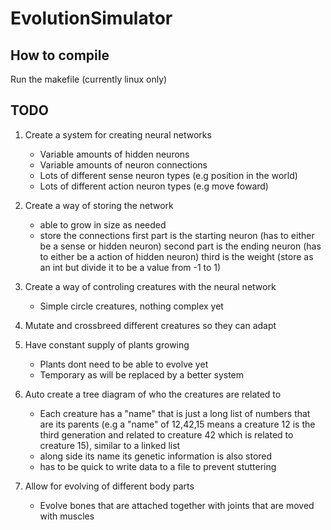 # EvolutionSimulator

## How to compile
Run the makefile (currently linux only)

## TODO
1. Create a system for creating neural networks
	- Variable amounts of hidden neurons
	- Variable amounts of neuron connections
	- Lots of different sense neuron types (e.g position in the world)
	- Lots of different action neuron types (e.g move foward)

2. Create a way of storing the network
	- able to grow in size as needed
	- store the connections
	first part is the starting neuron (has to either be a sense or hidden neuron)
	second part is the ending neuron (has to either be a action of hidden neuron)
	third is the weight (store as an int but divide it to be a value from -1 to 1)

3. Create a way of controling creatures with the neural network
	- Simple circle creatures, nothing complex yet

4. Mutate and crossbreed different creatures so they can adapt

5. Have constant supply of plants growing
	- Plants dont need to be able to evolve yet
	- Temporary as will be replaced by a better system

5. Auto create a tree diagram of who the creatures are related to
	- Each creature has a "name" that is just a long list of numbers that are its parents (e.g a "name" of 12,42,15 means a creature 12 is the third generation and related to creature 42 which is related to creature 15), similar to a linked list
	- along side its name its genetic information is also stored
	- has to be quick to write data to a file to prevent stuttering

7. Allow for evolving of different body parts
	- Evolve bones that are attached together with joints that are moved with muscles

